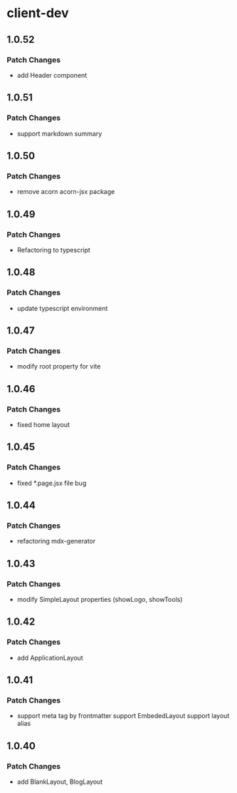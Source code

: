# client-dev

## 1.0.52

### Patch Changes

- add Header component

## 1.0.51

### Patch Changes

- support markdown summary

## 1.0.50

### Patch Changes

- remove acorn acorn-jsx package

## 1.0.49

### Patch Changes

- Refactoring to typescript

## 1.0.48

### Patch Changes

- update typescript environment

## 1.0.47

### Patch Changes

- modify root property for vite

## 1.0.46

### Patch Changes

- fixed home layout

## 1.0.45

### Patch Changes

- fixed \*.page.jsx file bug

## 1.0.44

### Patch Changes

- refactoring mdx-generator

## 1.0.43

### Patch Changes

- modify SimpleLayout properties (showLogo, showTools)

## 1.0.42

### Patch Changes

- add ApplicationLayout

## 1.0.41

### Patch Changes

- support meta tag by frontmatter
  support EmbededLayout
  support layout alias

## 1.0.40

### Patch Changes

- add BlankLayout, BlogLayout
